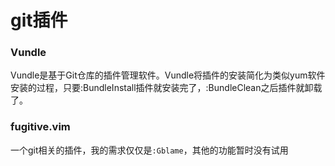 git插件
======

### Vundle

Vundle是基于Git仓库的插件管理软件。Vundle将插件的安装简化为类似yum软件安装的过程，只要:BundleInstall插件就安装完了，:BundleClean之后插件就卸载了。

### fugitive.vim

一个git相关的插件，我的需求仅仅是`:Gblame`，其他的功能暂时没有试用
